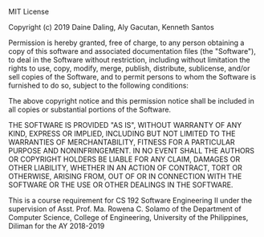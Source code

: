 MIT License

Copyright (c) 2019 Daine Daling, Aly Gacutan, Kenneth Santos

Permission is hereby granted, free of charge, to any person obtaining a copy
of this software and associated documentation files (the "Software"), to deal
in the Software without restriction, including without limitation the rights
to use, copy, modify, merge, publish, distribute, sublicense, and/or sell
copies of the Software, and to permit persons to whom the Software is
furnished to do so, subject to the following conditions:

The above copyright notice and this permission notice shall be included in all
copies or substantial portions of the Software.

THE SOFTWARE IS PROVIDED "AS IS", WITHOUT WARRANTY OF ANY KIND, EXPRESS OR
IMPLIED, INCLUDING BUT NOT LIMITED TO THE WARRANTIES OF MERCHANTABILITY,
FITNESS FOR A PARTICULAR PURPOSE AND NONINFRINGEMENT. IN NO EVENT SHALL THE
AUTHORS OR COPYRIGHT HOLDERS BE LIABLE FOR ANY CLAIM, DAMAGES OR OTHER
LIABILITY, WHETHER IN AN ACTION OF CONTRACT, TORT OR OTHERWISE, ARISING FROM,
OUT OF OR IN CONNECTION WITH THE SOFTWARE OR THE USE OR OTHER DEALINGS IN THE
SOFTWARE.

This is a course requirement for CS 192 Software Engineering II under the 
supervision of Asst. Prof. Ma. Rowena C. Solamo of the Department of Computer 
Science, College of Engineering, University of the Philippines, Diliman for 
the AY 2018-2019
